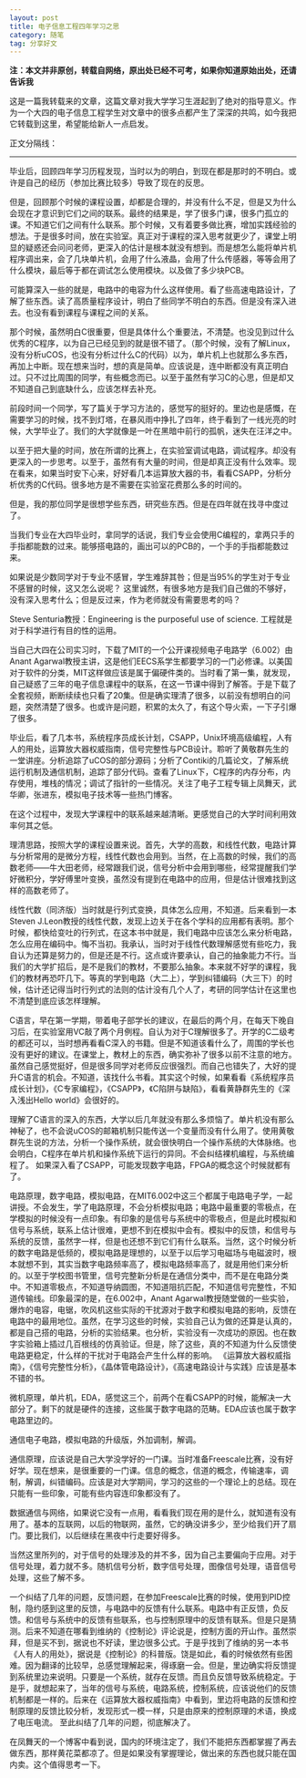 ```yaml
---
layout: post
title: 电子信息工程四年学习之思
category: 随笔
tag: 分享好文
---
```


**注：本文并非原创，转载自网络，原出处已经不可考，如果你知道原始出处，还请告诉我**

这是一篇我转载来的文章，这篇文章对我大学学习生涯起到了绝对的指导意义。作为一个大四的电子信息工程学生对文章中的很多点都产生了深深的共鸣，如今我把它转载到这里，希望能给新人一点启发。


正文分隔线：

---

毕业后，回顾四年学习历程发现，当时以为的明白，到现在都是那时的不明白。或许是自己的经历（参加比赛比较多）导致了现在的反思。

但是，回顾那个时候的课程设置，却都是合理的，并没有什么不足，但是又为什么会现在才意识到它们之间的联系。最终的结果是，学了很多门课，很多门孤立的课。不知道它们之间有什么联系。那个时候，又有着要多做比赛，增加实践经验的想法。于是很多时间，放在实验室。真正对于课程的深入思考就更少了，课堂上明显的疑惑还会问问老师，更深入的估计是根本就没有想到。而是想怎么能将单片机程序调出来，会了几块单片机，会用了什么液晶，会用了什么传感器，等等会用了什么模块，最后等于都在调试怎么使用模块。以及做了多少块PCB。

可能算深入一些的就是，电路中的电容为什么这样使用。看了些高速电路设计，了解了些东西。读了高质量程序设计，明白了些同学不明白的东西。但是没有深入进去。也没有看到课程与课程之间的关系。

那个时候，虽然明白C很重要，但是具体什么个重要法，不清楚。也没见到过什么优秀的C程序，以为自己已经见到的就是很不错了。（那个时候，没有了解Linux，没有分析uCOS，也没有分析过什么C的代码）以为，单片机上也就那么多东西，再加上中断。现在想来当时，想的真是简单。应该说是，连中断都没有真正明白过。只不过比周围的同学，有些概念而已。以至于虽然有学习C的心思，但是却又不知道自己到底缺什么，应该怎样去补充。

前段时间一个同学，写了篇关于学习方法的，感觉写的挺好的。里边也是感慨，在需要学习的时候，找不到灯塔，在暴风雨中挣扎了四年，终于看到了一线光亮的时候，大学毕业了。我们的大学就像是一叶在黑暗中前行的孤帆，迷失在汪洋之中。

以至于把大量的时间，放在所谓的比赛上，在实验室调试电路，调试程序。却没有更深入的一步思考。以至于，虽然有有大量的时间，但是却真正没有什么效率。现在看来，如果当时安下心来，好好看几本运算放大器的书，看看CSAPP，分析分析优秀的C代码。很多地方是不需要在实验室花费那么多的时间的。

但是，我的那位同学是很想学些东西，研究些东西。但是在四年就在找寻中度过了。

当我们专业在大四毕业时，拿同学的话说，我们专业会使用C编程的，拿两只手的手指都能数的过来。能够搭电路的，画出可以的PCB的，一个手的手指都能数过来。

如果说是少数同学对于专业不感冒，学生难辞其咎；但是当95%的学生对于专业不感冒的时候，这又怎么说呢？
这里诚然，有很多地方是我们自己做的不够好，没有深入思考什么；但是反过来，作为老师就没有需要思考的吗？

Steve Senturia教授：Engineering is the purposeful use of science. 工程就是对于科学进行有目的性的运用。

当自己大四在公司实习时，下载了MIT的一个公开课视频电子电路学（6.002）由Anant Agarwal教授主讲，这是他们EECS系学生都要学习的一门必修课。以美国对于软件的分类，MIT这样做应该是属于偏硬件类的。当时看了第一集，就发现，自己疑惑了三年的电子信息课程中的联系，在这一节课中得到了解答。于是下载了全套视频，断断续续也只看了20集。但是确实理清了很多，以前没有想明白的问题，突然清楚了很多。也或许是问题，积累的太久了，有这个导火索，一下子引爆了很多。

毕业后，看了几本书，系统程序员成长计划，CSAPP，Unix环境高级编程，人有人的用处，运算放大器权威指南，信号完整性与PCB设计。聆听了黄敬群先生的一堂讲座。分析追踪了uCOS的部分源码；分析了Contiki的几篇论文，了解系统运行机制及通信机制，追踪了部分代码。查看了Linux下，C程序的内存分布，内存使用，堆栈的情况；调试了指针的一些情况。关注了电子工程专辑上凤舞天，武华卿，张进东，模拟电子技术等一些热门博客。

在这个过程中，发现大学课程中的联系越来越清晰。更感觉自己的大学时间利用效率何其之低。

理清思路，按照大学的课程设置来说。首先，大学的高数，和线性代数，电路计算与分析常用的是微分方程，线性代数也会用到。当然，在上高数的时候，我们的高数老师——牛大田老师，经常跟我们说，信号分析中会用到哪些，经常提醒我们学好微积分，学好傅里叶变换，虽然没有提到在电路中的应用，但是估计很难找到这样的高数老师了。

线性代数（同济版）当时就是行列式变换，具体怎么应用，不知道。后来看到一本Steven J.Leon教授的线性代数，发现上边关于在各个学科的应用都有表明。那个时候，都快给变吐的行列式，在这本书中就是，我们电路中应该怎么来分析电路，怎么应用在编码中。悔不当初。我承认，当时对于线性代数理解感觉有些吃力，我自认为还算是努力的，但是还是不行。这点或许要承认，自己的抽象能力不行。当我们的大学扩招后，是不是我们的教材，不要那么抽象。本来就不好学的课程，我们的教材再恐吓几下。等真的学到电路（大二上），学到纠错编码（大三下）的时候，估计还记得当时行列式的法则的估计没有几个人了，考研的同学估计在这里也不清楚到底应该怎样理解。

C语言，早在第一学期，带着电子部学长的建议，在最后的两个月，在每天下晚自习后，在实验室用VC敲了两个月例程。自认为对于C理解很多了。开学的C二级考的都还可以，当时想再看看C深入的书籍。但是不知道该看什么了，周围的学长也没有更好的建议。在课堂上，教材上的东西，确实弥补了很多以前不注意的地方。虽然自己感觉挺好，但是很多同学对老师反应很强烈。而自己也错失了，大好的提升C语言的机会。不知道，该找什么书看。其实这个时候，如果看看《系统程序员成长计划》，《C专家编程》，《CSAPP》，《C陷阱与缺陷》，看看黄静群先生的《深入浅出Hello world》会很好的。


理解了C语言的深入的东西，大学以后几年就没有那么多烦恼了。单片机没有那么神秘了，也不会说uCOS的邮箱机制只能传送一个变量而没有什么用了。使用黄敬群先生说的方法，分析一个操作系统，就会很快明白一个操作系统的大体脉络。也会明白，C程序在单片机和操作系统下运行的异同。不会纠结裸机编程，与系统编程了。
如果深入看了CSAPP，可能发现数字电路，FPGA的概念这个时候就都有了。

电路原理，数字电路，模拟电路，在MIT6.002中这三个都属于电路电子学，一起讲授。不会发生，学了电路原理，不会分析模拟电路；电路中最重要的零极点，在学模拟的时候没有一点印象。有印象的是信号与系统中的零极点，但是此时模拟和信号与系统，联系上估计很难，更想不到在模拟中会有。模拟中的反馈，和信号与系统的反馈，虽然字一样，但是也还想不到它们有什么联系。当然，这个时候分析的数字电路是低频的，模拟电路是理想的，以至于以后学习电磁场与电磁波时，根本就想不到，其实当数字电路频率高了，模拟电路频率高了，就是用他们来分析的。以至于学校图书管里，信号完整新分析是在通信分类中，而不是在电路分类中。不知道零极点，不知道导纳圆图，不知道阻抗匹配，不知道信号完整性，不知道传输线。印象最深的是，在6.002中，Anant Agarwal教授随堂做的一些实验，爆炸的电容，电锯，吹风机这些实际的干扰源对于数字和模拟电路的影响，反馈在电路中的最用地位。虽然，在学习这些的时候，实验自己认为做的还算是认真的，都是自己搭的电路，分析的实验结果。也分析，实验没有一次成功的原因。也在数字实验箱上插过几百根线的仿真验证。但是，除了这些，真的不知道为什么反馈使电路更稳定，什么样的干扰对于电路会产生什么样的影响。
《运算放大器权威指南》，《信号完整性分析》，《晶体管电路设计》，《高速电路设计与实践》应该是基本不错的书。

微机原理，单片机，EDA，感觉这三个，前两个在看CSAPP的时候，能解决一大部分了。剩下的就是硬件的连接，这些属于数字电路的范畴。EDA应该也属于数字电路里边的。

通信电子电路，模拟电路的升级版，外加调制，解调。

通信原理，应该说是自己大学没学好的一门课。当时准备Freescale比赛，没有好好学。现在想来，是很重要的一门课。信息的概念，信道的概念，传输速率，调制，解调，纠错编码。应该是对大学期间，学习的这些的一个理论上的总结。现在只能有一些印象，可能有些内容连印象都没有了。

数据通信与网络，如果说它没有一点用，看看我们现在用的是什么，就知道有没有用了。基本的互联网，以后的物联网，虽然，它的确没讲多少，至少给我们开了扇门。要比我们，以后继续在黑夜中行走要好得多。

当然这里所列的，对于信号的处理涉及的并不多，因为自己主要偏向于应用。对于信号处理，着力就不多。随机信号分析，数字信号处理，图像信号处理，语音信号处理，这些了解不多。

一个纠结了几年的问题，反馈问题，在参加Freescale比赛的时候，使用到PID控制，隐约感到这里的反馈，与电路中的反馈有什么联系。电路中有正反馈，负反馈。和信号与系统中的反馈有些联系，也与控制原理中的反馈有联系。但是只是猜测。后来不知道在哪看到维纳的《控制论》评论说是，控制方面的开山作。虽然崇拜，但是买不到，据说也不好读，里边很多公式。于是乎找到了维纳的另一本书《人有人的用处》，据说是《控制论》的科普版。饶是如此，看的时候依然有些困难。因为翻译的比较早，总感觉理解起来，得琢磨一会。但是，里边确实将反馈提到系统里边来说明。只要是一个系统，就存在反馈。而且负反馈导致系统稳定。于是乎，就想起来了，当年的信号与系统，电路系统，控制系统，应该说他们的反馈机制都是一样的。后来在《运算放大器权威指南》中看到，里边将电路的反馈和控制原理的反馈比较分析，发现形式一模一样，只是由原来的控制原理的术语，换成了电压电流。
至此纠结了几年的问题，彻底解决了。

在凤舞天的一个博客中看到说，国内的环境注定了，我们不能把东西都掌握了再去做东西，那样黄花菜都凉了。但是如果没有掌握理论，做出来的东西也就只能在国内卖。这个值得思考一下。